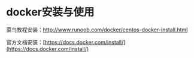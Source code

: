 # docker安装与使用

菜鸟教程安装：http://www.runoob.com/docker/centos-docker-install.html

官方文档安装：[https://docs.docker.com/install/](https://docs.docker.com/install/)

